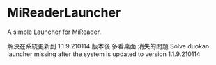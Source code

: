 # MiReaderLauncher
A simple Launcher for MiReader.

解決在系統更新到 1.1.9.210114 版本後 多看桌面 消失的問題
Solve duokan launcher missing after the system is updated to version 1.1.9.210114
